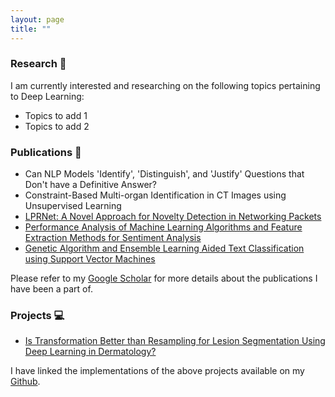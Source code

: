 ```yaml
---
layout: page
title: ""
---
```


### Research 🔎
I am currently interested and researching on the following topics pertaining to Deep Learning:
* Topics to add 1
* Topics to add 2

### Publications 📝
* Can NLP Models 'Identify', 'Distinguish', and 'Justify' Questions that Don't have a Definitive Answer?
* Constraint-Based Multi-organ Identification in CT Images using Unsupervised Learning
* [LPRNet: A Novel Approach for Novelty Detection in Networking Packets](https://thesai.org/Publications/ViewPaper?Volume=13&Issue=2&Code=IJACSA&SerialNo=13)
* [Performance Analysis of Machine Learning Algorithms and Feature Extraction Methods for Sentiment Analysis](https://ieeexplore.ieee.org/document/9633882)
* [Genetic Algorithm and Ensemble Learning Aided Text Classification using Support Vector Machines](https://thesai.org/Downloads/Volume12No8/Paper_30-Genetic_Algorithm_and_Ensemble_Learning_Aided.pdf)

Please refer to my [Google Scholar](https://scholar.google.com/citations?user=Zba5g9wAAAAJ&hl=en&authuser=1) for more details about the publications I have been a part of. 


### Projects 💻
- [Is Transformation Better than Resampling for Lesion Segmentation Using Deep Learning in Dermatology?](https://papers.ssrn.com/sol3/papers.cfm?abstract_id=4015031)

I have linked the implementations of the above projects available on my [Github](https://github.com/ayushiagarwal268).
